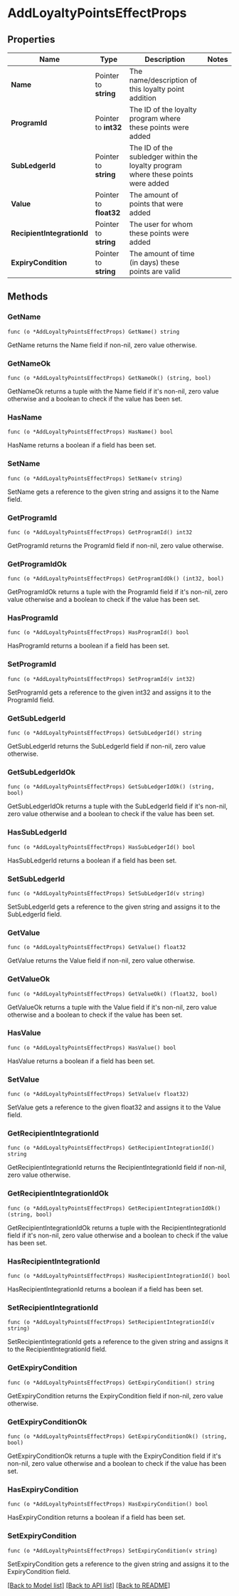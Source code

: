 # AddLoyaltyPointsEffectProps

## Properties

Name | Type | Description | Notes
------------ | ------------- | ------------- | -------------
**Name** | Pointer to **string** | The name/description of this loyalty point addition | 
**ProgramId** | Pointer to **int32** | The ID of the loyalty program where these points were added | 
**SubLedgerId** | Pointer to **string** | The ID of the subledger within the loyalty program where these points were added | 
**Value** | Pointer to **float32** | The amount of points that were added | 
**RecipientIntegrationId** | Pointer to **string** | The user for whom these points were added | 
**ExpiryCondition** | Pointer to **string** | The amount of time (in days) these points are valid | 

## Methods

### GetName

`func (o *AddLoyaltyPointsEffectProps) GetName() string`

GetName returns the Name field if non-nil, zero value otherwise.

### GetNameOk

`func (o *AddLoyaltyPointsEffectProps) GetNameOk() (string, bool)`

GetNameOk returns a tuple with the Name field if it's non-nil, zero value otherwise
and a boolean to check if the value has been set.

### HasName

`func (o *AddLoyaltyPointsEffectProps) HasName() bool`

HasName returns a boolean if a field has been set.

### SetName

`func (o *AddLoyaltyPointsEffectProps) SetName(v string)`

SetName gets a reference to the given string and assigns it to the Name field.

### GetProgramId

`func (o *AddLoyaltyPointsEffectProps) GetProgramId() int32`

GetProgramId returns the ProgramId field if non-nil, zero value otherwise.

### GetProgramIdOk

`func (o *AddLoyaltyPointsEffectProps) GetProgramIdOk() (int32, bool)`

GetProgramIdOk returns a tuple with the ProgramId field if it's non-nil, zero value otherwise
and a boolean to check if the value has been set.

### HasProgramId

`func (o *AddLoyaltyPointsEffectProps) HasProgramId() bool`

HasProgramId returns a boolean if a field has been set.

### SetProgramId

`func (o *AddLoyaltyPointsEffectProps) SetProgramId(v int32)`

SetProgramId gets a reference to the given int32 and assigns it to the ProgramId field.

### GetSubLedgerId

`func (o *AddLoyaltyPointsEffectProps) GetSubLedgerId() string`

GetSubLedgerId returns the SubLedgerId field if non-nil, zero value otherwise.

### GetSubLedgerIdOk

`func (o *AddLoyaltyPointsEffectProps) GetSubLedgerIdOk() (string, bool)`

GetSubLedgerIdOk returns a tuple with the SubLedgerId field if it's non-nil, zero value otherwise
and a boolean to check if the value has been set.

### HasSubLedgerId

`func (o *AddLoyaltyPointsEffectProps) HasSubLedgerId() bool`

HasSubLedgerId returns a boolean if a field has been set.

### SetSubLedgerId

`func (o *AddLoyaltyPointsEffectProps) SetSubLedgerId(v string)`

SetSubLedgerId gets a reference to the given string and assigns it to the SubLedgerId field.

### GetValue

`func (o *AddLoyaltyPointsEffectProps) GetValue() float32`

GetValue returns the Value field if non-nil, zero value otherwise.

### GetValueOk

`func (o *AddLoyaltyPointsEffectProps) GetValueOk() (float32, bool)`

GetValueOk returns a tuple with the Value field if it's non-nil, zero value otherwise
and a boolean to check if the value has been set.

### HasValue

`func (o *AddLoyaltyPointsEffectProps) HasValue() bool`

HasValue returns a boolean if a field has been set.

### SetValue

`func (o *AddLoyaltyPointsEffectProps) SetValue(v float32)`

SetValue gets a reference to the given float32 and assigns it to the Value field.

### GetRecipientIntegrationId

`func (o *AddLoyaltyPointsEffectProps) GetRecipientIntegrationId() string`

GetRecipientIntegrationId returns the RecipientIntegrationId field if non-nil, zero value otherwise.

### GetRecipientIntegrationIdOk

`func (o *AddLoyaltyPointsEffectProps) GetRecipientIntegrationIdOk() (string, bool)`

GetRecipientIntegrationIdOk returns a tuple with the RecipientIntegrationId field if it's non-nil, zero value otherwise
and a boolean to check if the value has been set.

### HasRecipientIntegrationId

`func (o *AddLoyaltyPointsEffectProps) HasRecipientIntegrationId() bool`

HasRecipientIntegrationId returns a boolean if a field has been set.

### SetRecipientIntegrationId

`func (o *AddLoyaltyPointsEffectProps) SetRecipientIntegrationId(v string)`

SetRecipientIntegrationId gets a reference to the given string and assigns it to the RecipientIntegrationId field.

### GetExpiryCondition

`func (o *AddLoyaltyPointsEffectProps) GetExpiryCondition() string`

GetExpiryCondition returns the ExpiryCondition field if non-nil, zero value otherwise.

### GetExpiryConditionOk

`func (o *AddLoyaltyPointsEffectProps) GetExpiryConditionOk() (string, bool)`

GetExpiryConditionOk returns a tuple with the ExpiryCondition field if it's non-nil, zero value otherwise
and a boolean to check if the value has been set.

### HasExpiryCondition

`func (o *AddLoyaltyPointsEffectProps) HasExpiryCondition() bool`

HasExpiryCondition returns a boolean if a field has been set.

### SetExpiryCondition

`func (o *AddLoyaltyPointsEffectProps) SetExpiryCondition(v string)`

SetExpiryCondition gets a reference to the given string and assigns it to the ExpiryCondition field.


[[Back to Model list]](../README.md#documentation-for-models) [[Back to API list]](../README.md#documentation-for-api-endpoints) [[Back to README]](../README.md)


